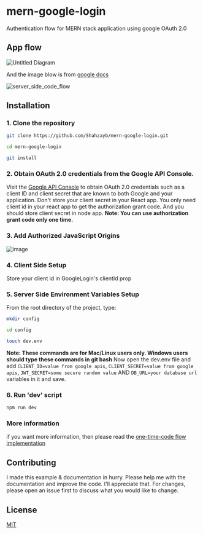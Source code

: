 # mern-google-login
Authentication flow for MERN stack application using google OAuth 2.0

## App flow

![Untitled Diagram](https://user-images.githubusercontent.com/29760858/65579674-a4d22c00-df91-11e9-8303-dc97e5bb0dbf.png)

And the image blow is from [google docs](https://developers.google.com/identity/sign-in/web/server-side-flow)

![server_side_code_flow](https://user-images.githubusercontent.com/29760858/65676251-fac5d300-e068-11e9-90a6-9ecdcedd0436.png)

## Installation

### 1. Clone the repository

```bash
git clone https://github.com/Shahzayb/mern-google-login.git

cd mern-google-login

git install
```

### 2. Obtain OAuth 2.0 credentials from the Google API Console.
Visit the [Google API Console](https://console.developers.google.com/) to obtain OAuth 2.0 credentials such as a client ID and client secret that are known to both Google and your application. Don't store your client secret in your React app. You only need client id in your react app to get the authorization grant code. And you should store client secret in node app.
**Note: You can use authorization grant code only one time.**

### 3. Add Authorized JavaScript Origins
![image](https://user-images.githubusercontent.com/29760858/65581115-596d4d00-df94-11e9-8976-b1cbcaaffdbd.png)


### 4. Client Side Setup
Store your client id in GoogleLogin's clientId prop

### 5. Server Side Environment Variables Setup
From the root directory of the project, type:
```bash
mkdir config

cd config

touch dev.env
```
**Note: These commands are for Mac/Linux users only. Windows users should type these commands in git bash**
Now open the dev.env file and add `CLIENT_ID=value from google apis`, `CLIENT_SECRET=value from google apis`, `JWT_SECRET=some secure random value` AND `DB_URL=your database url` variables in it and save.

### 6. Run 'dev' script
```bash
npm run dev
```

### More information
if you want more information, then please read the [one-time-code flow implementation](https://developers.google.com/identity/sign-in/web/server-side-flow)

## Contributing
I made this example & documentation in hurry.
Please help me with the documentation and improve the code.
I'll appreciate that. For changes, please open an issue first to discuss what you would like to change.

## License
[MIT](https://choosealicense.com/licenses/mit/)
